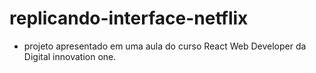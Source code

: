# replicando-interface-netflix

- projeto apresentado em uma aula do curso React Web Developer da Digital innovation one.